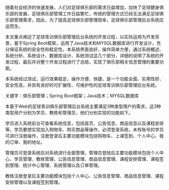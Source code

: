 随着社会经济的快速发展，人们对足球俱乐部的需求日益增加，加快了足球健身俱乐部的发展，足球俱乐部管理工作日益繁忙，传统的管理方式已经无法满足足球俱乐部管理需求，因此，为了提高足球俱乐部管理效率，足球俱乐部管理后台系统应运而生。

本文重点阐述了足球青训俱乐部管理后台系统的开发过程，以实际运用为开发背景，基于Spring Boot框架，运用了Java技术和MYSQL数据库进行开发设计，充分保证系统的安全性和稳定性。本系统界面良好，操作简单方便，通过系统概述、系统分析、系统设计、数据库设计、系统测试这几个部分，详细的说明了系统的开发过程，最后并对整个开发过程进行了总结，实现了俱乐部相关信息管理的重要功能。

本系统经过测试，运行效果稳定，操作方便、快捷，是一个功能全面、实用性好、安全性高，并具有良好的可扩展性、可维护性的足球青训俱乐部管理后台系统。

关键字：俱乐部管理；Spring Boot框架；Java技术；MYSQL数据库

本基于Web的足球青训俱乐部管理后台系统主要满足3种类型用户的需求，这3种类型用户分别为学员、教练和管理员，他们分别实现的功能如下。

学员进入系统前台可查看系统信息，包括首页、公告信息、商品信息以及课程安排等，学员要想实现加入购物车、购买商品等操作，必须登录系统，未有账号的学员可进行注册操作，注册登录后主要功能模块包括购物车、上课签到、个人中心、我的订单、我的地址。

管理员可登录系统后对系统进行全面管理，管理员登陆后主要功能模块包括个人中心、学员管理、教练管理、公告信息管理、商品信息管理、课程安排管理、课程签到管理、统计中心管理、系统管理以及订单管理。

教练注册登录后主要功能模块包括个人中心、公告信息管理、商品信息管理、课程安排管理以及课程签到管理。
